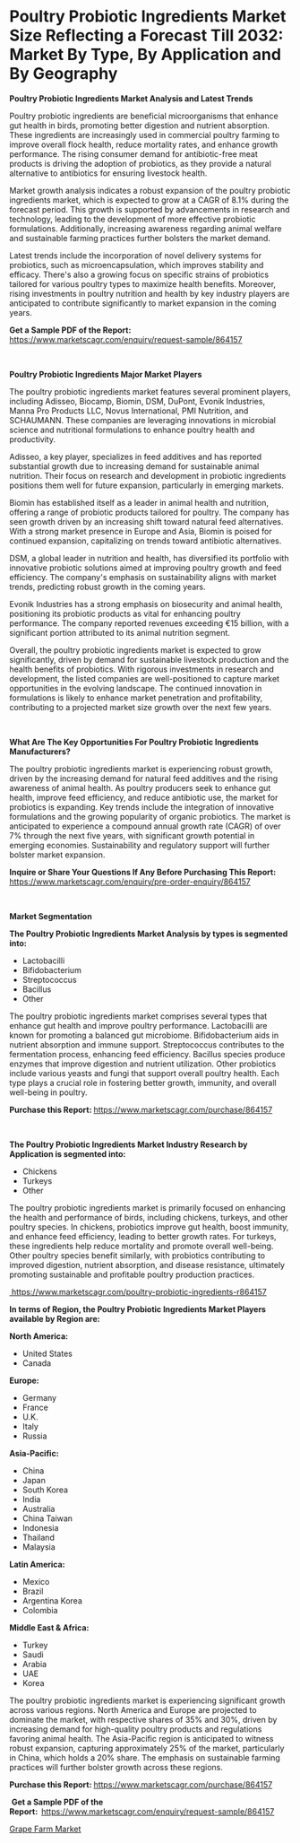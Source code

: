 <p><h1>Poultry Probiotic Ingredients Market Size Reflecting a Forecast Till 2032: Market By Type, By Application and By Geography</h1></p><p><strong>Poultry Probiotic Ingredients Market Analysis and Latest Trends</strong></p>
<p><p>Poultry probiotic ingredients are beneficial microorganisms that enhance gut health in birds, promoting better digestion and nutrient absorption. These ingredients are increasingly used in commercial poultry farming to improve overall flock health, reduce mortality rates, and enhance growth performance. The rising consumer demand for antibiotic-free meat products is driving the adoption of probiotics, as they provide a natural alternative to antibiotics for ensuring livestock health.</p><p>Market growth analysis indicates a robust expansion of the poultry probiotic ingredients market, which is expected to grow at a CAGR of 8.1% during the forecast period. This growth is supported by advancements in research and technology, leading to the development of more effective probiotic formulations. Additionally, increasing awareness regarding animal welfare and sustainable farming practices further bolsters the market demand.</p><p>Latest trends include the incorporation of novel delivery systems for probiotics, such as microencapsulation, which improves stability and efficacy. There's also a growing focus on specific strains of probiotics tailored for various poultry types to maximize health benefits. Moreover, rising investments in poultry nutrition and health by key industry players are anticipated to contribute significantly to market expansion in the coming years.</p></p>
<p><strong>Get a Sample PDF of the Report:&nbsp;</strong> <a href="https://www.marketscagr.com/enquiry/request-sample/864157?utm_campaign=3135&utm_medium=2&utm_source=Github&utm_content=ia&utm_term=30032025&utm_id=poultry-probiotic-ingredients">https://www.marketscagr.com/enquiry/request-sample/864157</a></p>
<p>&nbsp;</p>
<p><strong>Poultry Probiotic Ingredients Major Market Players</strong></p>
<p><p>The poultry probiotic ingredients market features several prominent players, including Adisseo, Biocamp, Biomin, DSM, DuPont, Evonik Industries, Manna Pro Products LLC, Novus International, PMI Nutrition, and SCHAUMANN. These companies are leveraging innovations in microbial science and nutritional formulations to enhance poultry health and productivity.</p><p>Adisseo, a key player, specializes in feed additives and has reported substantial growth due to increasing demand for sustainable animal nutrition. Their focus on research and development in probiotic ingredients positions them well for future expansion, particularly in emerging markets.</p><p>Biomin has established itself as a leader in animal health and nutrition, offering a range of probiotic products tailored for poultry. The company has seen growth driven by an increasing shift toward natural feed alternatives. With a strong market presence in Europe and Asia, Biomin is poised for continued expansion, capitalizing on trends toward antibiotic alternatives.</p><p>DSM, a global leader in nutrition and health, has diversified its portfolio with innovative probiotic solutions aimed at improving poultry growth and feed efficiency. The company's emphasis on sustainability aligns with market trends, predicting robust growth in the coming years.</p><p>Evonik Industries has a strong emphasis on biosecurity and animal health, positioning its probiotic products as vital for enhancing poultry performance. The company reported revenues exceeding €15 billion, with a significant portion attributed to its animal nutrition segment.</p><p>Overall, the poultry probiotic ingredients market is expected to grow significantly, driven by demand for sustainable livestock production and the health benefits of probiotics. With rigorous investments in research and development, the listed companies are well-positioned to capture market opportunities in the evolving landscape. The continued innovation in formulations is likely to enhance market penetration and profitability, contributing to a projected market size growth over the next few years.</p></p>
<p>&nbsp;</p>
<p><strong>What Are The Key Opportunities For Poultry Probiotic Ingredients Manufacturers?</strong></p>
<p><p>The poultry probiotic ingredients market is experiencing robust growth, driven by the increasing demand for natural feed additives and the rising awareness of animal health. As poultry producers seek to enhance gut health, improve feed efficiency, and reduce antibiotic use, the market for probiotics is expanding. Key trends include the integration of innovative formulations and the growing popularity of organic probiotics. The market is anticipated to experience a compound annual growth rate (CAGR) of over 7% through the next five years, with significant growth potential in emerging economies. Sustainability and regulatory support will further bolster market expansion.</p></p>
<p><strong>Inquire or Share Your Questions If Any Before Purchasing This Report:</strong> <a href="https://www.marketscagr.com/enquiry/pre-order-enquiry/864157?utm_campaign=3135&utm_medium=2&utm_source=Github&utm_content=ia&utm_term=30032025&utm_id=poultry-probiotic-ingredients">https://www.marketscagr.com/enquiry/pre-order-enquiry/864157</a></p>
<p>&nbsp;</p>
<p><strong>Market Segmentation</strong></p>
<p><strong>The Poultry Probiotic Ingredients Market Analysis by types is segmented into:</strong></p>
<p><ul><li>Lactobacilli</li><li>Bifidobacterium</li><li>Streptococcus</li><li>Bacillus</li><li>Other</li></ul></p>
<p><p>The poultry probiotic ingredients market comprises several types that enhance gut health and improve poultry performance. Lactobacilli are known for promoting a balanced gut microbiome. Bifidobacterium aids in nutrient absorption and immune support. Streptococcus contributes to the fermentation process, enhancing feed efficiency. Bacillus species produce enzymes that improve digestion and nutrient utilization. Other probiotics include various yeasts and fungi that support overall poultry health. Each type plays a crucial role in fostering better growth, immunity, and overall well-being in poultry.</p></p>
<p><strong>Purchase this Report:&nbsp;</strong><a href="https://www.marketscagr.com/purchase/864157?utm_campaign=3135&utm_medium=2&utm_source=Github&utm_content=ia&utm_term=30032025&utm_id=poultry-probiotic-ingredients">https://www.marketscagr.com/purchase/864157</a></p>
<p>&nbsp;</p>
<p><strong>The Poultry Probiotic Ingredients Market Industry Research by Application is segmented into:</strong></p>
<p><ul><li>Chickens</li><li>Turkeys</li><li>Other</li></ul></p>
<p><p>The poultry probiotic ingredients market is primarily focused on enhancing the health and performance of birds, including chickens, turkeys, and other poultry species. In chickens, probiotics improve gut health, boost immunity, and enhance feed efficiency, leading to better growth rates. For turkeys, these ingredients help reduce mortality and promote overall well-being. Other poultry species benefit similarly, with probiotics contributing to improved digestion, nutrient absorption, and disease resistance, ultimately promoting sustainable and profitable poultry production practices.</p></p>
<p><a href="https://www.marketscagr.com/poultry-probiotic-ingredients-r864157?utm_campaign=3135&utm_medium=2&utm_source=Github&utm_content=ia&utm_term=30032025&utm_id=poultry-probiotic-ingredients">&nbsp;https://www.marketscagr.com/poultry-probiotic-ingredients-r864157</a></p>
<p><strong>In terms of Region, the Poultry Probiotic Ingredients Market Players available by Region are:</strong></p>
<p>
    <p> <strong> North America: </strong>
        <ul>
            <li>United States</li>
            <li>Canada</li>
        </ul>
        </p> 
    <p> <strong> Europe: </strong>
        <ul>
            <li>Germany</li>
            <li>France</li>
            <li>U.K.</li>
            <li>Italy</li>
            <li>Russia</li>
        </ul>
        </p> 
    <p> <strong> Asia-Pacific: </strong>
        <ul>
            <li>China</li>
            <li>Japan</li>
            <li>South Korea</li>
            <li>India</li>
            <li>Australia</li>
            <li>China Taiwan</li>
            <li>Indonesia</li>
            <li>Thailand</li>
            <li>Malaysia</li>
        </ul>
        </p> 
    <p> <strong> Latin America: </strong>
        <ul>
            <li>Mexico</li>
            <li>Brazil</li>
            <li>Argentina Korea</li>
            <li>Colombia</li>
        </ul>
        </p> 
    <p> <strong> Middle East & Africa: </strong>
        <ul>
            <li>Turkey</li>
            <li>Saudi</li>
            <li>Arabia</li>
            <li>UAE</li>
            <li>Korea</li>
        </ul>
    </p>
    </p>
<p><p>The poultry probiotic ingredients market is experiencing significant growth across various regions. North America and Europe are projected to dominate the market, with respective shares of 35% and 30%, driven by increasing demand for high-quality poultry products and regulations favoring animal health. The Asia-Pacific region is anticipated to witness robust expansion, capturing approximately 25% of the market, particularly in China, which holds a 20% share. The emphasis on sustainable farming practices will further bolster growth across these regions.</p></p>
<p><strong>Purchase this Report: </strong><a href="https://www.marketscagr.com/purchase/864157?utm_campaign=3135&utm_medium=2&utm_source=Github&utm_content=ia&utm_term=30032025&utm_id=poultry-probiotic-ingredients">https://www.marketscagr.com/purchase/864157</a></p>
<p>&nbsp;<strong>Get a Sample PDF of the Report:&nbsp;&nbsp;</strong><a href="https://www.marketscagr.com/enquiry/request-sample/864157?utm_campaign=3135&utm_medium=2&utm_source=Github&utm_content=ia&utm_term=30032025&utm_id=poultry-probiotic-ingredients">https://www.marketscagr.com/enquiry/request-sample/864157</a></p>
<p><strong></strong></p>
<p><p><a href="https://github.com/awalinfucci/Market-Research-Report-List-1/blob/main/grape-farm-market.md?utm_campaign=3135&utm_medium=2&utm_source=Github&utm_content=ia&utm_term=30032025&utm_id=poultry-probiotic-ingredients">Grape Farm Market</a></p></p>